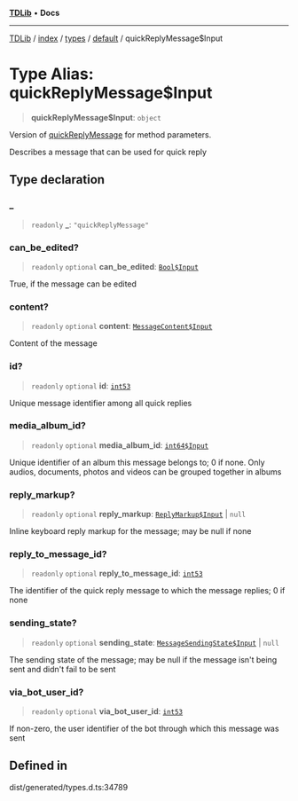 [**TDLib**](../../../../../../README.md) • **Docs**

***

[TDLib](../../../../../../modules.md) / [index](../../../../../README.md) / [types](../../../README.md) / [default](../README.md) / quickReplyMessage$Input

# Type Alias: quickReplyMessage$Input

> **quickReplyMessage$Input**: `object`

Version of [quickReplyMessage](quickReplyMessage.md) for method parameters.

Describes a message that can be used for quick reply

## Type declaration

### \_

> `readonly` **\_**: `"quickReplyMessage"`

### can\_be\_edited?

> `readonly` `optional` **can\_be\_edited**: [`Bool$Input`](Bool$Input.md)

True, if the message can be edited

### content?

> `readonly` `optional` **content**: [`MessageContent$Input`](MessageContent$Input.md)

Content of the message

### id?

> `readonly` `optional` **id**: [`int53`](int53.md)

Unique message identifier among all quick replies

### media\_album\_id?

> `readonly` `optional` **media\_album\_id**: [`int64$Input`](int64$Input.md)

Unique identifier of an album this message belongs to; 0 if none. Only audios, documents, photos and videos can be grouped together in albums

### reply\_markup?

> `readonly` `optional` **reply\_markup**: [`ReplyMarkup$Input`](ReplyMarkup$Input.md) \| `null`

Inline keyboard reply markup for the message; may be null if none

### reply\_to\_message\_id?

> `readonly` `optional` **reply\_to\_message\_id**: [`int53`](int53.md)

The identifier of the quick reply message to which the message replies; 0 if none

### sending\_state?

> `readonly` `optional` **sending\_state**: [`MessageSendingState$Input`](MessageSendingState$Input.md) \| `null`

The sending state of the message; may be null if the message isn't being sent and didn't fail to be sent

### via\_bot\_user\_id?

> `readonly` `optional` **via\_bot\_user\_id**: [`int53`](int53.md)

If non-zero, the user identifier of the bot through which this message was sent

## Defined in

dist/generated/types.d.ts:34789
